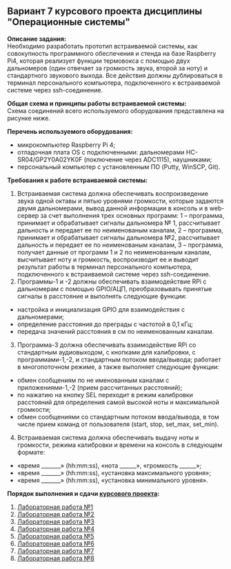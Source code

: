 ## Вариант 7 курсового проекта дисциплины "Операционные системы"

__Описание задания:__  
Необходимо разработать прототип встраиваемой системы, как совокупность программного обеспечения и стенда на базе Raspberry Pi4, которая реализует функции термовокса с помощью двух дальномеров (один отвечает за громкость звука, второй за ноту) и стандартного звукового выхода. Все действия должны дублироваться в терминал персонального компьютера, подключенного к встраиваемой системе через ssh-соединение.   

__Общая схема и принципы работы встраиваемой системы:__  
Схема соединений всего используемого оборудования представлена на рисунке ниже.


__Перечень используемого оборудования:__
* микрокомпьютер Raspberry Pi 4;
* отладочная плата OS с подключенными: дальномерами HC-SR04/GP2Y0A02YK0F (поключение через ADC1115), наушниками;
* персональный компьютер c установленным ПО (Putty, WinSCP, Git).

__Требования к работе встраиваемой системы:__  
1. Встраиваемая система должна обеспечивать воспроизведение звука одной октавы и пятью уровнями громкости, которые задаются двумя дальномерами, вывод данной информации в консоль и в web-сервер за счет выполнения трех основных программ: 1 – программа, принимает и обрабатывает сигналы дальномера № 1, рассчитывает дальность и передает ее по неименованым каналам, 2 – программа, принимает и обрабатывает сигналы дальномера №2, рассчитывает дальность и передает ее по неименованым каналам, 3 – программа, получает данные от программ 1 и 2 по неименованным каналам, высчитывает ноту и громкость, воспроизводит ее и выводит результат работы в терминал персонального компьютера, подключенного к встраиваемой системе через ssh-соединение.
2. Программы-1 и -2 должны обеспечивать взаимодействие RPi с дальномерам с помощью GPIO/АЦП, преобразовывать принятые сигналы в расстояние и выполнять следующие функции:
* настройка и инициализация GPIO для взаимодействия с дальномерами;
* определение расстояния до преграды с частотой в 0,1 кГц;
* передача значений расстояния в см по неименованным каналам.
3. Программа-3 должна обеспечивать взаимодействие RPi со стандартным аудиовыходом, с кнопками для калибровки, с программами-1,-2, и стандартным потоком ввода/вывода; работает в многопоточном режиме, а также выполняет следующие функции:
* обмен сообщениям по не именованным каналам с приложениями-1,-2 (прием рассчитанных расстояний);
* по нажатию на кнопку SEL переходит в режим калибровки расстояний для определения самой высокой ноты и максимальной громкости;
* обмен сообщениями со стандартным потоком ввода/вывода, в том числе прием команд от пользователя (start, stop, set_max, set_min).
4. Встраиваемая система должна обеспечивать выдачу ноты и громкости, режима калибровки и времени на консоль в следующем формате: 
* «время _______» (hh:mm:ss), «нота ______», «громкость ______»;
* «время _______» (hh:mm:ss), «установка максимального уровня»;
* «время _______» (hh:mm:ss), «установка минимального уровня».


__Порядок выполнения и сдачи [курсового проекта](task_v07.md):__
1. [Лабораторная работа №1](lab_01.md)
2. [Лабораторная работа №2](lab_02.md)
3. [Лабораторная работа №3](lab_03.md)
4. [Лабораторная работа №4](lab_04.md)
5. [Лабораторная работа №5](lab_05.md)
6. [Лабораторная работа №6](lab_06.md)
7. [Лабораторная работа №7](lab_07.md)
8. [Лабораторная работа №8](lab_08.md)
